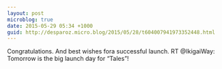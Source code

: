 ```yaml
---
layout: post
microblog: true
date: 2015-05-29 05:34 +1000
guid: http://desparoz.micro.blog/2015/05/28/t604007941973352448.html
---
```

Congratulations.  And best wishes fora successful launch. RT @IkigaiWay: Tomorrow is the big launch day for “Tales”!
